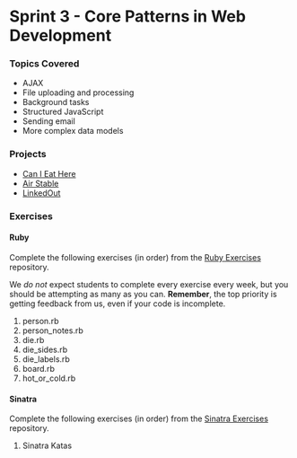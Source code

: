 # Sprint 3 - Core Patterns in Web Development

### Topics Covered

- AJAX
- File uploading and processing
- Background tasks
- Structured JavaScript
- Sending email
- More complex data models

### Projects

- [Can I Eat Here][can-i-eat-here]
- [Air Stable][air-stable]
- [LinkedOut][linkedout]

### Exercises

#### Ruby

Complete the following exercises (in order) from the [Ruby Exercises][ruby-exercises] repository.

We _do not_ expect students to complete every exercise every week, but you should be attempting as many as you can. **Remember**, the top priority is getting feedback from us, even if your code is incomplete.

1. person.rb
1. person_notes.rb
1. die.rb
1. die_sides.rb
1. die_labels.rb
1. board.rb
1. hot_or_cold.rb

#### Sinatra

Complete the following exercises (in order) from the [Sinatra Exercises][sinatra-exercises] repository.

1. Sinatra Katas

<!-- Projects -->

[air-stable]:https://github.com/codeunion/air-stable
[can-i-eat-here]:https://github.com/codeunion/can-i-eat-here
[linkedout]:https://github.com/codeunion/linkedout

<!-- Exercises -->

[ruby-exercises]:https://github.com/codeunion/ruby-exercises
[sinatra-exercises]:https://github.com/codeunion/sinatra-exercises
